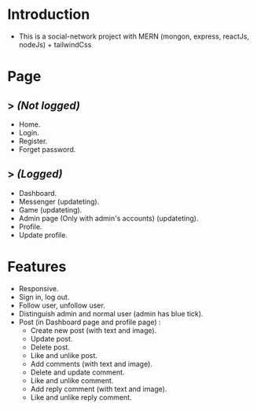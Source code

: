 # **Introduction**

-   This is a social-network project with MERN (mongon, express, reactJs, nodeJs) + tailwindCss

# **Page**

## > _(Not logged)_

-   Home.
-   Login.
-   Register.
-   Forget password.

## > _(Logged)_

-   Dashboard.
-   Messenger (updateting).
-   Game (updateting).
-   Admin page (Only with admin's accounts) (updateting).
-   Profile.
-   Update profile.

# **Features**

-   Responsive.
-   Sign in, log out.
-   Follow user, unfollow user.
-   Distinguish admin and normal user (admin has blue tick).
-   Post (in Dashboard page and profile page) :
    -   Create new post (with text and image).
    -   Update post.
    -   Delete post.
    -   Like and unlike post.
    -   Add comments (with text and image).
    -   Delete and update comment.
    -   Like and unlike comment.
    -   Add reply comment (with text and image).
    -   Like and unlike reply comment.
